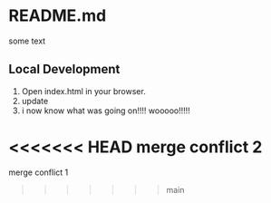 # README.md
some text

## Local Development

1. Open index.html in your browser.
2. update 
3. i now know what was going on!!!! wooooo!!!!!

<<<<<<< HEAD
merge conflict 2
=======
merge conflict 1
>>>>>>> main
